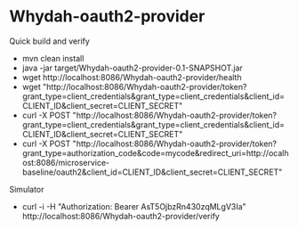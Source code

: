 # Whydah-oauth2-provider



Quick build and verify
* mvn clean install
* java -jar target/Whydah-oauth2-provider-0.1-SNAPSHOT.jar
* wget http://localhost:8086/Whydah-oauth2-provider/health
* wget "http://localhost:8086/Whydah-oauth2-provider/token?grant_type=client_credentials&grant_type=client_credentials&client_id=CLIENT_ID&client_secret=CLIENT_SECRET"
* curl -X POST "http://localhost:8086/Whydah-oauth2-provider/token?grant_type=client_credentials&grant_type=client_credentials&client_id=CLIENT_ID&client_secret=CLIENT_SECRET"
* curl -X POST "http://localhost:8086/Whydah-oauth2-provider/token?grant_type=authorization_code&code=mycode&redirect_uri=http://ocalhost:8086/microservice-baseline/oauth2&client_id=CLIENT_ID&client_secret=CLIENT_SECRET"


Simulator
* curl -i -H "Authorization: Bearer AsT5OjbzRn430zqMLgV3Ia" http://localhost:8086/Whydah-oauth2-provider/verify
